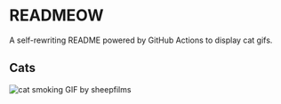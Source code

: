 # READMEOW

A self-rewriting README powered by GitHub Actions to display cat gifs.

## Cats

![cat smoking GIF by sheepfilms](https://media2.giphy.com/media/l0ExdMHUDKteztyfe/200.gif?cid=9acd02dag1s9fld92541ogbkl2n9f3p2cmx8dpl7545iwk1z&ep=v1_gifs_search&rid=200.gif&ct=g)
